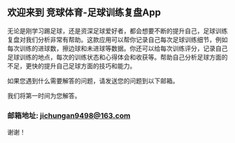 ## 欢迎来到 竞球体育-足球训练复盘App


无论是刚学习踢足球，还是资深足球爱好者，都会想要不断的提升自己，足球训练复盘对我们分析非常有帮助。这款应用可以帮你记录自己每次足球训练细节，例如每次训练的进球数，擦边球和未进球等数据。你还可以给每次训练评分，记录自己足球训练的地点，每次的训练状态和心得体会和收获等。帮助自己分析足球方面的不足，更快的提升自己足球方面的技巧和能力。

如果您遇到什么需要解答的问题，请发送您的问题到以下邮箱。

我们将第一时间为您解答。

### 邮箱地址:  jichungan9498@163.com

谢谢！
